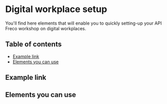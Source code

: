 # Digital workplace setup

You'll find here elements that will enable you to quickly setting-up your API Freco workshop on digital workplaces.

## Table of contents
- [Example link]()
- [Elements you can use]()

## Example link

## Elements you can use
